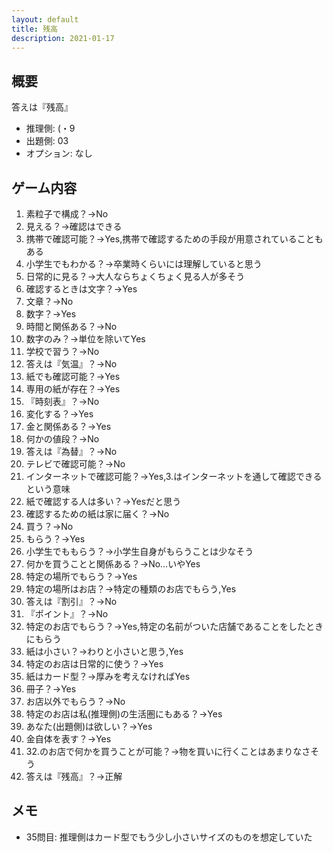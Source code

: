 ```yaml
---
layout: default
title: 残高
description: 2021-01-17
---
```


## 概要

答えは『残高』

- 推理側: (・9
- 出題側: 03
- オプション: なし

## ゲーム内容

1. 素粒子で構成？→No
2. 見える？→確認はできる
3. 携帯で確認可能？→Yes,携帯で確認するための手段が用意されていることもある
4. 小学生でもわかる？→卒業時くらいには理解していると思う
5. 日常的に見る？→大人ならちょくちょく見る人が多そう
6. 確認するときは文字？→Yes
7. 文章？→No
8. 数字？→Yes
9. 時間と関係ある？→No
10. 数字のみ？→単位を除いてYes
11. 学校で習う？→No
12. 答えは『気温』？→No
13. 紙でも確認可能？→Yes
14. 専用の紙が存在？→Yes
15. 『時刻表』？→No
16. 変化する？→Yes
17. 金と関係ある？→Yes
18. 何かの値段？→No
19. 答えは『為替』？→No
20. テレビで確認可能？→No
21. インターネットで確認可能？→Yes,3.はインターネットを通して確認できるという意味
22. 紙で確認する人は多い？→Yesだと思う
23. 確認するための紙は家に届く？→No
24. 買う？→No
25. もらう？→Yes
26. 小学生でももらう？→小学生自身がもらうことは少なそう
27. 何かを買うことと関係ある？→No…いやYes
28. 特定の場所でもらう？→Yes
29. 特定の場所はお店？→特定の種類のお店でもらう,Yes
30. 答えは『割引』？→No
31. 『ポイント』？→No
32. 特定のお店でもらう？→Yes,特定の名前がついた店舗であることをしたときにもらう
33. 紙は小さい？→わりと小さいと思う,Yes
34. 特定のお店は日常的に使う？→Yes
35. 紙はカード型？→厚みを考えなければYes
36. 冊子？→Yes
37. お店以外でもらう？→No
38. 特定のお店は私(推理側)の生活圏にもある？→Yes
39. あなた(出題側)は欲しい？→Yes
40. 金自体を表す？→Yes
41. 32.のお店で何かを買うことが可能？→物を買いに行くことはあまりなさそう
42. 答えは『残高』？→正解

## メモ

- 35問目: 推理側はカード型でもう少し小さいサイズのものを想定していた

